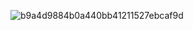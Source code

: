 ![b9a4d9884b0a440bb41211527ebcaf9d](https://github.com/user-attachments/assets/2b4c1c8f-7e5a-48d6-ab00-10d1fb6eef96)
